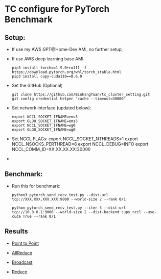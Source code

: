 # TC configure for PyTorch Benchmark

## Setup:

- If use my AWS GPT@Home-Dev AMI, no further setup; 

- If use AWS deep learning base AMI:

      pip3 install torch==1.9.0+cu111 -f https://download.pytorch.org/whl/torch_stable.html
      pip3 install cupy-cuda110==8.6.0


- Set the GitHub (Optional) 

      git clone https://github.com/BinhangYuan/tc_cluster_setting.git
      git config credential.helper 'cache --timeout=30000'

- Set network interface (updated below):

      export NCCL_SOCKET_IFNAME=ens3
      export GLOO_SOCKET_IFNAME=ens3
      export NCCL_SOCKET_IFNAME=wg0
      export GLOO_SOCKET_IFNAME=wg0


- Set NCCL FLAGs:
      export NCCL_SOCKET_NTHREADS=1
      export NCCL_NSOCKS_PERTHREAD=8
      export NCCL_DEBUG=INFO
      export NCCL_COMM_ID=XX.XX.XX.XX:30000
- 

## Benchmark:

- Run this for benchmark:
     
      python3 pytorch_send_recv_test.py --dist-url tcp://XXX.XXX.XXX.XXX:9000 --world-size 2 --rank 0/1

      python pytorch_send_recv_test.py --iter 5 --dist-url tcp://10.8.0.1:9000 --world-size 2 --dist-backend cupy_nccl --use-cuda True --rank 0/1

## Results 

- [Point to Point](./results/p2p.md)

- [AllReduce](./results/allreduce.md)

- [Broadcast](./results/broadcast.md)

- [Reduce](./results/reduce.md)






